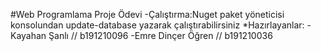 #Web Programlama Proje Ödevi
-Çalıştırma:Nuget paket yöneticisi konsolundan update-database yazarak çalıştırabilirsiniz
*Hazırlayanlar:
-Kayahan Şanlı // b191210096
-Emre Dinçer Öğren // b191210036
